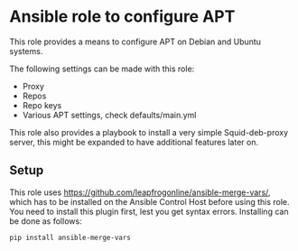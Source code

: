 # Ansible role to configure APT
This role provides a means to configure APT on Debian and Ubuntu systems.

The following settings can be made with this role:

* Proxy
* Repos
* Repo keys
* Various APT settings, check defaults/main.yml

This role also provides a playbook to install a very simple Squid-deb-proxy server, this might be expanded to have additional features later on.

## Setup
This role uses https://github.com/leapfrogonline/ansible-merge-vars/, which has to be installed on the Ansible Control Host before using this role. You need to install this plugin first, lest you get syntax errors. Installing can be done as follows:

```
pip install ansible-merge-vars
```
